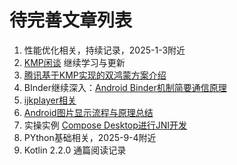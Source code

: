 
# 待完善文章列表
1. 性能优化相关，持续记录，2025-1-3附近
2. [KMP闲谈](./2025-5-31-Kotlin%20Multiplatform闲谈.md) 继续学习与更新
3. [腾讯基于KMP实现的双鸿蒙方案介绍](./2025-6-12-腾讯基于KMP实现的双鸿蒙方案介绍.md)
4. BInder继续深入：[Android Binder机制简要通信原理](./2025-7-11-Android%20Binder机制简要通信原理.md)
5. [ijkplayer相关](./2025-7-16-视频播放库%20ijkPlayer%20解析.md)
6. [Android图片显示流程与原理总结](./2025-7-16-Android图片显示流程与原理总结.md)
7. 实操实例 [Compose Desktop进行JNI开发](./2025-7-17-Compose%20Desktop进行JNI开发.md)
8. PYthon基础相关，2025-9-4附近
9. Kotlin 2.2.0 通篇阅读记录
